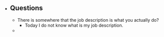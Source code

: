 - ## Questions
	- There is somewhere that the job description is what you actually do?
		- Today I do not know what is my job description.
	-